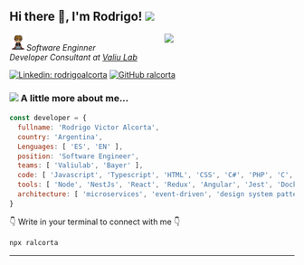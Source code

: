 <h2> Hi there 👋, I'm Rodrigo! <img src="https://media.giphy.com/media/tiog1GnPFVYjK3oBnz/giphy.gif" width="50"></h2>
<img align='right' src="https://media.giphy.com/media/fkZukR450RQ1qnGaq9/giphy.gif" width="230">
<!-- <img align='right' src="https://media.giphy.com/media/5eLDrEaRGHegx2FeF2/giphy.gif" width="230"> -->
<p><img src="https://github.com/ralcorta/ralcorta/blob/main/avatar.png" width="30"><em>Software Enginner </br>Developer Consultant at <a href="https://www.valiulab.com">Valiu Lab</a></em></p>

[![Linkedin: rodrigoalcorta](https://img.shields.io/badge/-rodrigoalcorta-blue?style=flat-square&logo=Linkedin&logoColor=white&link=https://www.linkedin.com/in/rodrigoalcorta/)](https://www.linkedin.com/in/rodrigoalcorta/)
[![GitHub ralcorta](https://img.shields.io/github/followers/ralcorta?label=follow&style=social)](https://github.com/ralcorta)


### <img src="https://media.giphy.com/media/2wh8AaMZ2jtRseDQ3C/giphy.gif" width="50"> A little more about me...  

```js
const developer = {
  fullname: 'Rodrigo Victor Alcorta',
  country: 'Argentina',
  Lenguages: [ 'ES', 'EN' ],
  position: 'Software Engineer',
  teams: [ 'Valiulab', 'Bayer' ],
  code: [ 'Javascript', 'Typescript', 'HTML', 'CSS', 'C#', 'PHP', 'C', 'GO' ],
  tools: [ 'Node', 'NestJs', 'React', 'Redux', 'Angular', 'Jest', 'Docker' ],
  architecture: [ 'microservices', 'event-driven', 'design system pattern' ],
}
```


👇 Write in your terminal to connect with me 👇

```bash
npx ralcorta
```


---
